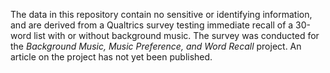 The data in this repository contain no sensitive or identifying information, and are derived from a Qualtrics survey testing immediate recall of a 30-word list with or without background music. The survey was conducted for the *Background Music, Music Preference, and Word Recall* project. An article on the project has not yet been published.